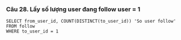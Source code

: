 ### Câu 28. Lấy số lượng user đang follow user = 1
```
SELECT from_user_id, COUNT(DISTINCT(to_user_id)) 'So user follow'
FROM follow
WHERE to_user_id = 1
```